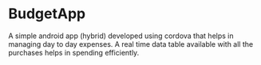 # BudgetApp
A simple android app (hybrid) developed using cordova that helps in managing day to day expenses. A real time data table available with all the purchases helps in spending efficiently.
